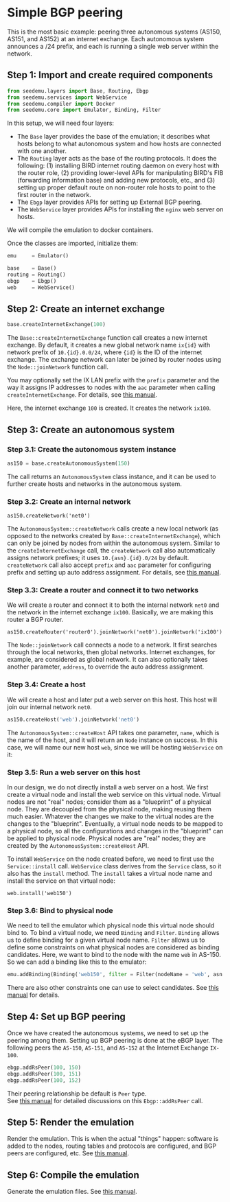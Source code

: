 # Simple BGP peering

This is the most basic example: peering three autonomous systems (AS150, AS151, and AS152) at an internet exchange. Each autonomous system announces a /24 prefix, and each is running a single web server within the network.

## Step 1: Import and create required components

```python
from seedemu.layers import Base, Routing, Ebgp
from seedemu.services import WebService
from seedemu.compiler import Docker
from seedemu.core import Emulator, Binding, Filter
```

In this setup, we will need four layers: 

- The `Base` layer provides the base of the emulation; it describes what hosts belong to what autonomous system and how hosts are connected with one another. 
- The `Routing` layer acts as the base of the routing protocols. It does the following: (1) installing BIRD internet routing daemon on every host with the router role, (2) providing lower-level APIs for manipulating BIRD's FIB (forwarding information base) and adding new protocols, etc., and (3) setting up proper default route on non-router role hosts to point to the first router in the network.
- The `Ebgp` layer provides APIs for setting up External BGP peering.
- The `WebService` layer provides APIs for installing the `nginx` web server on hosts.

We will compile the emulation to docker containers.

Once the classes are imported, initialize them:

```python
emu     = Emulator()

base    = Base()
routing = Routing()
ebgp    = Ebgp()
web     = WebService()
```

## Step 2: Create an internet exchange

```python
base.createInternetExchange(100)
```

The `Base::createInternetExchange` function call creates a new internet exchange. By default, it creates a new global network name `ix{id}` with network prefix of `10.{id}.0.0/24`, where `{id}` is the ID of the internet exchange. The exchange network can later be joined by router nodes using the `Node::joinNetwork` function call.

You may optionally set the IX LAN prefix with the `prefix` parameter and the way it assigns IP addresses to nodes with the `aac` parameter when calling `createInternetExchange`. 
For details, see [this manual](../manual.md#create-network-with-prefix).

Here, the internet exchange `100` is created. It creates the network `ix100`.

## Step 3: Create an autonomous system

### Step 3.1: Create the autonomous system instance

```python
as150 = base.createAutonomousSystem(150)
```

The call returns an `AutonomousSystem` class instance, and it can be used to further 
create hosts and networks in the autonomous system.


### Step 3.2: Create an internal network

```
as150.createNetwork('net0')
```

The `AutonomousSystem::createNetwork` calls create a new local network (as opposed to the networks created by `Base::createInternetExchange`), which can only be joined by nodes from within the autonomous system. Similar to the `createInternetExchange` call, the `createNetwork` call also automatically assigns network prefixes; it uses `10.{asn}.{id}.0/24` by default. `createNetwork` call also accept `prefix` and `aac` parameter for configuring prefix and setting up auto address assignment. For details, see [this manual](/docs/user_manual/manual.md#create-network-with-prefix).


### Step 3.3: Create a router and connect it to two networks

We will create a router and connect it to both the internal network `net0` and the 
network in the internet exchange `ix100`. Basically, we are making this router
a BGP router.

```
as150.createRouter('router0').joinNetwork('net0').joinNetwork('ix100')
```

The `Node::joinNetwork` call connects a node to a network. It first searches through the local networks, then global networks. Internet exchanges, for example, are considered as global network. It can also optionally takes another parameter, `address`, to override the auto address assignment. 


### Step 3.4: Create a host 

We will create a host and later put a web server on this host. 
This host will join our internal network `net0`.

```python
as150.createHost('web').joinNetwork('net0')
```

The `AutonomousSystem::createHost` API takes one parameter, `name`,
which is the name of the host, and it will return an `Node` instance on
success. In this case, we will name our new host `web`, since we will be
hosting `WebService` on it:


### Step 3.5: Run a web server on this host

In our design, we do not directly install a web server on a host.
We first create a virtual node and install the web service 
on this virtual node. Virtual nodes are not "real" nodes; consider them as a
"blueprint" of a physical node. They are decoupled from the physical node,
making reusing them much easier. Whatever the changes we make to
the virtual nodes are the changes to the "blueprint". Eventually,
a virtual node needs to be mapped to a physical node, so all the 
configurations and changes in the "blueprint" can be applied
to physical node. Physical nodes are "real" nodes; they are created by the
`AutonomousSystem::createHost` API. 


To install `WebService` on the node created before, we need to first use the
`Service::install` call. `WebService` class derives from the `Service` class,
so it also has the `install` method. The `install` takes a virtual node name
and install the service on that virtual node:

```
web.install('web150')
```

### Step 3.6: Bind to physical node

We need to tell the emulator which physical node this virtual node should bind to. 
To bind a virtual node, we
need `Binding` and `Filter`. `Binding` allows us to define binding for a given
virtual node name. `Filter` allows us to define some constraints on what
physical nodes are considered as binding candidates. Here, we want to bind to
the node with the name `web` in AS-150. So we can add a binding like this to
the emulator:

```python
emu.addBinding(Binding('web150', filter = Filter(nodeName = 'web', asn = 150)))
```

There are also other constraints one can use to select candidates. 
See [this manual](/docs/user_manual/component.md#virtual-node-binding) for details. 



## Step 4: Set up BGP peering

Once we have created the autonomous systems, we need to 
set up the peering among them. 
Setting up BGP peering is done at the eBGP layer. The following
peers the `AS-150`, `AS-151`, and `AS-152` at the Internet Exchange `IX-100`. 

```python
ebgp.addRsPeer(100, 150)
ebgp.addRsPeer(100, 151)
ebgp.addRsPeer(100, 152)
```

Their peering relationship be default is `Peer` type.  
See [this manual](/docs/user_manual/bgp_peering.md) for detailed 
discussions on this `Ebgp::addRsPeer` call.


## Step 5: Render the emulation

Render the emulation. This is when the actual "things" happen: 
software is added to the nodes, routing tables and protocols are configured, 
and BGP peers are configured, etc.
See [this manual](/docs/user_manual/manual.md#rendering).


## Step 6: Compile the emulation

Generate the emulation files. See [this manual](/docs/user_manual/compiler.md).

